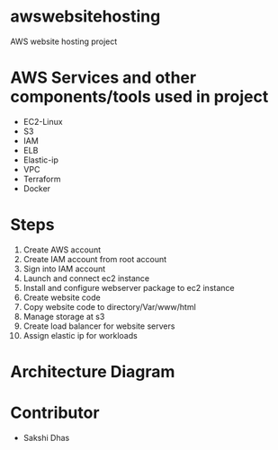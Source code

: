 # awswebsitehosting
AWS website hosting project
# AWS Services and other components/tools used in project
- EC2-Linux
- S3
- IAM
- ELB
- Elastic-ip
- VPC
- Terraform
- Docker


# Steps
1. Create AWS account
2. Create IAM account from root account
3. Sign into IAM account
4. Launch and connect ec2 instance
5. Install and configure webserver package to ec2 instance
6. Create website code
7. Copy website code to directory/Var/www/html
8. Manage storage at s3
9. Create load balancer for website servers
10. Assign elastic ip for workloads


# Architecture Diagram
# Contributor
- Sakshi Dhas
